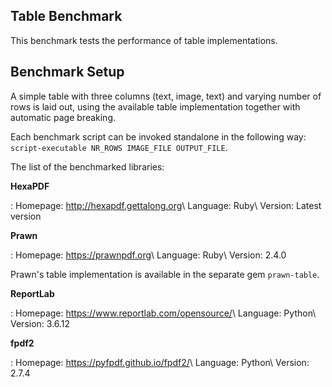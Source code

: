 ## Table Benchmark

This benchmark tests the performance of table implementations.


## Benchmark Setup

A simple table with three columns (text, image, text) and varying number of rows is laid out, using
the available table implementation together with automatic page breaking.

Each benchmark script can be invoked standalone in the following way: `script-executable NR_ROWS
IMAGE_FILE OUTPUT_FILE`.

The list of the benchmarked libraries:

**HexaPDF**

: Homepage: <http://hexapdf.gettalong.org>\\
  Language: Ruby\\
  Version: Latest version

**Prawn**

: Homepage: <https://prawnpdf.org>\\
  Language: Ruby\\
  Version: 2.4.0

  Prawn's table implementation is available in the separate gem `prawn-table`.

**ReportLab**

: Homepage: <https://www.reportlab.com/opensource/>\\
  Language: Python\\
  Version: 3.6.12

**fpdf2**

: Homepage: <https://pyfpdf.github.io/fpdf2/>\\
  Language: Python\\
  Version: 2.7.4
